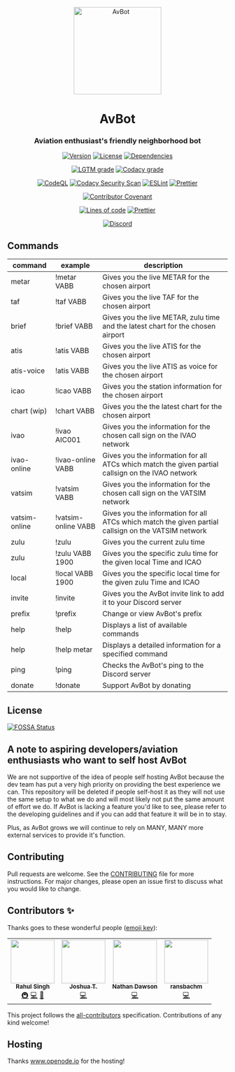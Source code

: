 <p align="center">
  <img src="https://i.postimg.cc/RFSGH8FQ/logo.png" alt="AvBot" width="200" height="200" />
</p>

<h1 align="center">AvBot</h1>
<h3 align="center"3>Aviation enthusiast's friendly neighborhood bot</h3>

<p align="center">
  <a href="#"><img src="https://img.shields.io/github/package-json/v/drph4nt0m/avbot-v3/main?style=for-the-badge" alt="Version"></a>
  <a href="https://github.com/drph4nt0m/avbot-v3/blob/main/LICENSE"><img src="https://img.shields.io/badge/license-GPL--3.0--only-orange?style=for-the-badge" alt="License"></a>
  <a href="https://depfu.com/repos/github/drph4nt0m/avbot-v3"><img src="https://img.shields.io/depfu/drph4nt0m/avbot-v3?style=for-the-badge" alt="Dependencies"></a>
</p>

<p align="center">
  <a href="https://lgtm.com/projects/g/drph4nt0m/avbot-v3"><img src="https://img.shields.io/lgtm/grade/javascript/github/drph4nt0m/avbot-v3?style=for-the-badge" alt="LGTM grade"></a>
  <a href="https://app.codacy.com/gh/drph4nt0m/avbot-v3/dashboard"><img src="https://img.shields.io/codacy/grade/90894e1b201e460b853eb1ba915b90d4?style=for-the-badge" alt="Codacy grade"></a>
</p>

<p align="center">
  <a href="https://github.com/drph4nt0m/avbot-v3/actions?query=workflow%3ACodeQL"><img src="https://img.shields.io/github/workflow/status/drph4nt0m/avbot-v3/CodeQL?style=for-the-badge" alt="CodeQL"></a>
  <a href="https://github.com/drph4nt0m/avbot-v3/actions?query=workflow%3A%22Codacy+Security+Scan%22"><img src="https://img.shields.io/github/workflow/status/drph4nt0m/avbot-v3/Codacy%20Security%20Scan?style=for-the-badge" alt="Codacy Security Scan"></a>
  <a href="https://github.com/drph4nt0m/avbot-v3/actions?query=workflow%3AESLint"><img src="https://img.shields.io/github/workflow/status/drph4nt0m/avbot-v3/ESLint?style=for-the-badge" alt="ESLint"></a>
  <a href="https://github.com/drph4nt0m/avbot-v3/actions?query=workflow%3APrettier"><img src="https://img.shields.io/github/workflow/status/drph4nt0m/avbot-v3/Prettier?style=for-the-badge" alt="Prettier"></a>
</p>

<p align="center">
  <a href="./CODE_OF_CONDUCT.md"><img src="https://img.shields.io/badge/Contributor%20Covenant-v2.0%20adopted-ff69b4?style=for-the-badge" alt="Contributor Covenant"></a>
</p>

<p align="center">
  <a href="#"><img src="https://img.shields.io/tokei/lines/github/drph4nt0m/avbot-v3?style=for-the-badge" alt="Lines of code"></a>
  <a href="https://github.com/prettier/prettier"><img src="https://img.shields.io/badge/styled_with-prettier-ff69b4.svg?style=for-the-badge&logo=prettier" alt="Prettier"></a>
</p>

<p align="center">
  <a href="https://discord.gg/fjNqtz6"><img src="https://discord.com/api/guilds/524087427875209227/embed.png?style=banner3" alt="Discord"></a>
 </p>

## Commands

| command       | example             | description                                                                                         |
| ------------- | ------------------- | --------------------------------------------------------------------------------------------------- |
| metar         | !metar VABB         | Gives you the live METAR for the chosen airport                                                     |
| taf           | !taf VABB           | Gives you the live TAF for the chosen airport                                                       |
| brief         | !brief VABB         | Gives you the live METAR, zulu time and the latest chart for the chosen airport                     |
| atis          | !atis VABB          | Gives you the live ATIS for the chosen airport                                                      |
| atis-voice    | !atis VABB          | Gives you the live ATIS as voice for the chosen airport                                             |
| icao          | !icao VABB          | Gives you the station information for the chosen airport                                            |
| chart (wip)   | !chart VABB         | Gives you the the latest chart for the chosen airport                                               |
| ivao          | !ivao AIC001        | Gives you the information for the chosen call sign on the IVAO network                              |
| ivao-online   | !ivao-online VABB   | Gives you the information for all ATCs which match the given partial callsign on the IVAO network   |
| vatsim        | !vatsim VABB        | Gives you the information for the chosen call sign on the VATSIM network                            |
| vatsim-online | !vatsim-online VABB | Gives you the information for all ATCs which match the given partial callsign on the VATSIM network |
| zulu          | !zulu               | Gives you the current zulu time                                                                     |
| zulu          | !zulu VABB 1900     | Gives you the specific zulu time for the given local Time and ICAO                                  |
| local         | !local VABB 1900    | Gives you the specific local time for the given zulu Time and ICAO                                  |
| invite        | !invite             | Gives you the AvBot invite link to add it to your Discord server                                    |
| prefix        | !prefix             | Change or view AvBot's prefix                                                                       |
| help          | !help               | Displays a list of available commands                                                               |
| help          | !help metar         | Displays a detailed information for a specified command                                             |
| ping          | !ping               | Checks the AvBot's ping to the Discord server                                                       |
| donate        | !donate             | Support AvBot by donating                                                                           |

## License

<a href="https://app.fossa.com/projects/git%2Bgithub.com%2Fdrph4nt0m%2Favbot-v3?ref=badge_large"><img src="https://app.fossa.com/api/projects/git%2Bgithub.com%2Fdrph4nt0m%2Favbot-v3.svg?type=large" alt="FOSSA Status"/></a>

## A note to aspiring developers/aviation enthusiasts who want to self host AvBot

We are not supportive of the idea of people self hosting AvBot because the dev team has put a very high priority on providing the best experience we can. This repository will be deleted if people self-host it as they will not use the same setup to what we do and will most likely not put the same amount of effort we do. If AvBot is lacking a feature you'd like to see, please refer to the developing guidelines and if you can add that feature it will be in to stay.

Plus, as AvBot grows we will continue to rely on MANY, MANY more external services to provide it's function.

## Contributing

Pull requests are welcome.
See the [CONTRIBUTING](./CONTRIBUTING.md) file for more instructions.
For major changes, please open an issue first to
discuss what you would like to change.

## Contributors ✨

Thanks goes to these wonderful people
([emoji key](https://allcontributors.org/docs/en/emoji-key)):

<!-- ALL-CONTRIBUTORS-LIST:START - Do not remove or modify this section -->
<!-- prettier-ignore-start -->
<!-- markdownlint-disable -->
<table>
  <tr>
    <td align="center"><a href="http://dr.ph4nt0m.me"><img src="https://avatars0.githubusercontent.com/u/22918499?v=4" width="100px;" alt=""/><br /><sub><b>Rahul Singh</b></sub></a><br /><a href="#infra-drph4nt0m" title="Infrastructure (Hosting, Build-Tools, etc)">🚇</a> <a href="https://github.com/drph4nt0m/avbot-v3/commits?author=drph4nt0m" title="Code">💻</a> <a href="https://github.com/drph4nt0m/avbot-v3/commits?author=drph4nt0m" title="Documentation">📖</a></td>
    <td align="center"><a href="https://xkcd.com/1597/"><img src="https://avatars2.githubusercontent.com/u/44368997?v=4" width="100px;" alt=""/><br /><sub><b>Joshua T.</b></sub></a><br /><a href="https://github.com/drph4nt0m/avbot-v3/commits?author=radiantly" title="Code">💻</a></td>
    <td align="center"><a href="https://github.com/Fedelaus"><img src="https://avatars2.githubusercontent.com/u/43784056?v=4" width="100px;" alt=""/><br /><sub><b>Nathan Dawson</b></sub></a><br /><a href="https://github.com/drph4nt0m/avbot-v3/commits?author=Fedelaus" title="Code">💻</a></td>
    <td align="center"><a href="https://github.com/ransbachm"><img src="https://avatars0.githubusercontent.com/u/25692733?v=4" width="100px;" alt=""/><br /><sub><b>ransbachm</b></sub></a><br /><a href="https://github.com/drph4nt0m/avbot-v3/commits?author=ransbachm" title="Code">💻</a></td>
  </tr>
</table>

<!-- markdownlint-enable -->
<!-- prettier-ignore-end -->

<!-- ALL-CONTRIBUTORS-LIST:END -->

This project follows the
[all-contributors](https://github.com/all-contributors/all-contributors)
specification. Contributions of any kind welcome!

## Hosting

Thanks www.openode.io for the hosting!
